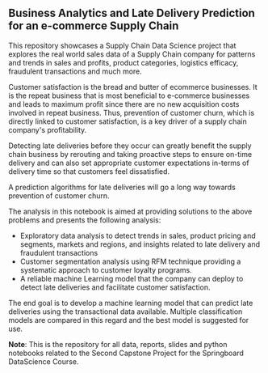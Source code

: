 ## Business Analytics and Late Delivery Prediction for an e-commerce Supply Chain

<p>This repository showcases a Supply Chain Data Science project that explores the real world sales data of a Supply Chain company for patterns and trends in sales and profits, product categories, logistics efficacy, fraudulent transactions and much more.</p>

<p>Customer satisfaction is the bread and butter of ecommerce businesses. It is the repeat business that is most beneficial to e-commerce businesses and leads to maximum profit since there are no new acquisition costs involved in repeat business.
Thus, prevention of customer churn, which is directly linked to customer satisfaction, is a key driver of a supply chain company's profitability.</p>

<p>Detecting late deliveries before they occur can greatly benefit the supply chain business by rerouting and taking proactive steps to ensure on-time delivery and can also set appropriate customer expectations in-terms of delivery time so that customers feel dissatisfied.</p>

A prediction algorithms for late deliveries will go a long way towards prevention of customer churn.<br>

The analysis in this notebook is aimed at providing solutions to the above problems and presents the following analysis:<br>
* Exploratory data analysis to detect trends in sales, product pricing and segments, markets and regions, and insights related to late delivery and fraudulent transactions
* Customer segmentation analysis using RFM technique providing a systematic approach to customer loyalty programs.
* A reliable machine Learning model that the company can deploy to detect late deliveries and facilitate customer satisfaction.

The end goal is to develop a machine learning model that can predict late deliveries using the transactional data available. Multiple classification models are compared in this regard and the best model is suggested for use.

__Note__: This is the repository for all data, reports, slides and python notebooks related to the Second Capstone Project for the Springboard DataScience Course.<br>